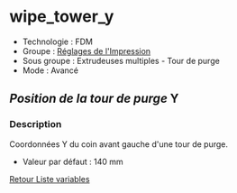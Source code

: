 # wipe_tower_y

* Technologie : FDM
* Groupe : [Réglages de l'Impression](../print_settings/print_settings.md)
* Sous groupe : Extrudeuses multiples - Tour de purge
* Mode : Avancé

## *Position de la tour de purge*  Y

### Description

Coordonnées Y du coin avant gauche d'une tour de purge.

* Valeur par défaut : 140 mm

[Retour Liste variables](variable_list.md)